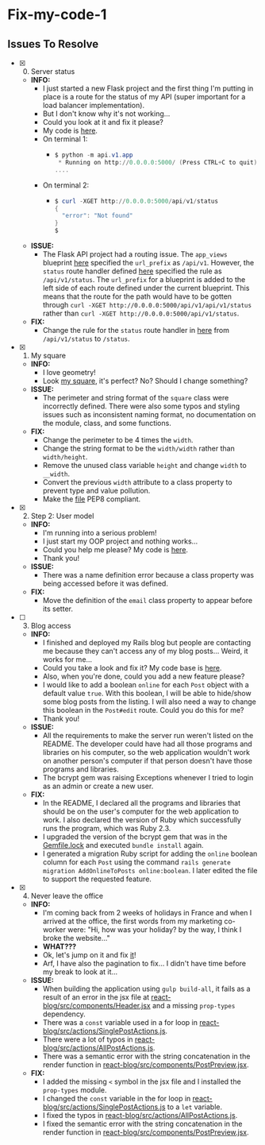 # Fix-my-code-1

## Issues To Resolve

+ [x] 0. Server status
  + **INFO:**
    + I just started a new Flask project and the first thing I'm putting in place is a route for the status of my API (super important for a load balancer implementation).
    + But I don't know why it's not working…
    + Could you look at it and fix it please?
    + My code is [here](status_server/).
    + On terminal 1:
      + ```powershell
        $ python -m api.v1.app
         * Running on http://0.0.0.0:5000/ (Press CTRL+C to quit)
        ....
        ```
    + On terminal 2:
      + ```powershell
        $ curl -XGET http://0.0.0.0:5000/api/v1/status
        {
          "error": "Not found"
        }
        $
        ```
  + **ISSUE:**
    + The Flask API project had a routing issue. The `app_views` blueprint [here](status_server/api/v1/views/__init__.py) specified the `url_prefix` as `/api/v1`. However, the `status` route handler defined [here](status_server/api/v1/views/index.py) specified the rule as `/api/v1/status`. The `url_prefix` for a blueprint is added to the left side of each route defined under the current blueprint. This means that the route for the path would have to be gotten through `curl -XGET http://0.0.0.0:5000/api/v1/api/v1/status` rather than `curl -XGET http://0.0.0.0:5000/api/v1/status`.
  + **FIX:**
    + Change the rule for the `status` route handler in [here](status_server/api/v1/views/index.py) from `/api/v1/status` to `/status`.

+ [x] 1. My square
  + **INFO:**
    + I love geometry!
    + Look [my square](square.py), it's perfect? No? Should I change something?
  + **ISSUE:**
    + The perimeter and string format of the `square` class were incorrectly defined. There were also some typos and styling issues such as inconsistent naming format, no documentation on the module, class, and some functions.
  + **FIX:**
    + Change the perimeter to be 4 times the `width`.
    + Change the string format to be the `width/width` rather than `width/height`.
    + Remove the unused class variable `height` and change `width` to `__width`.
    + Convert the previous `width` attribute to a class property to prevent type and value pollution.
    + Make the [file](square.py) PEP8 compliant.

+ [x] 2. Step 2: User model
  + **INFO:**
    + I'm running into a serious problem!
    + I just start my OOP project and nothing works…
    + Could you help me please? My code is [here](user.py).
    + Thank you!
  + **ISSUE:**
    + There was a name definition error because a class property was being accessed before it was defined.
  + **FIX:**
    + Move the definition of the `email` class property to appear before its setter.

+ [ ] 3. Blog access
  + **INFO:**
    + I finished and deployed my Rails blog but people are contacting me because they can't access any of my blog posts… Weird, it works for me…
    + Could you take a look and fix it? My code base is [here](blog/).
    + Also, when you're done, could you add a new feature please?
    + I would like to add a boolean `online` for each `Post` object with a default value `true`. With this boolean, I will be able to hide/show some blog posts from the listing. I will also need a way to change this boolean in the `Post#edit` route. Could you do this for me?
    + Thank you!
  + **ISSUE:**
    + All the requirements to make the server run weren't listed on the README. The developer could have had all those programs and libraries on his computer, so the web application wouldn't work on another person's computer if that person doesn't have those programs and libraries.
    + The bcrypt gem was raising Exceptions whenever I tried to login as an admin or create a new user.
  + **FIX:**
    + In the README, I declared all the programs and libraries that should be on the user's computer for the web application to work. I also declared the version of Ruby which successfully runs the program, which was Ruby 2.3.
    + I upgraded the version of the bcrypt gem that was in the [Gemfile.lock](blog/Gemfile.lock) and executed `bundle install` again.
    + I generated a migration Ruby script for adding the `online` boolean column for each `Post` using the command `rails generate migration AddOnlineToPosts online:boolean`. I later edited the file to support the requested feature.

+ [x] 4. Never leave the office
  + **INFO:**
    + I'm coming back from 2 weeks of holidays in France and when I arrived at the office, the first words from my marketing co-worker were: "Hi, how was your holiday? by the way, I think I broke the website…"
    + **WHAT???**
    + Ok, let's jump on it and fix [it](react-blog/)!
    + Arf, I have also the pagination to fix… I didn't have time before my break to look at it…
  + **ISSUE:**
    + When building the application using `gulp build-all`, it fails as a result of an error in the jsx file at [react-blog/src/components/Header.jsx](react-blog/src/components/Header.jsx) and a missing `prop-types` dependency.
    + There was a `const` variable used in a for loop in [react-blog/src/actions/SinglePostActions.js](react-blog/src/actions/SinglePostActions.js).
    + There were a lot of typos in [react-blog/src/actions/AllPostActions.js](react-blog/src/actions/AllPostActions.js).
    + There was a semantic error with the string concatenation in the render function in [react-blog/src/components/PostPreview.jsx](react-blog/src/components/PostPreview.jsx).
  + **FIX:**
    + I added the missing `<` symbol in the jsx file and I installed the `prop-types` module.
    + I changed the `const` variable in the for loop in [react-blog/src/actions/SinglePostActions.js](react-blog/src/actions/SinglePostActions.js) to a `let` variable.
    + I fixed the typos in [react-blog/src/actions/AllPostActions.js](react-blog/src/actions/AllPostActions.js).
    + I fixed the semantic error with the string concatenation in the render function in [react-blog/src/components/PostPreview.jsx](react-blog/src/components/PostPreview.jsx).

